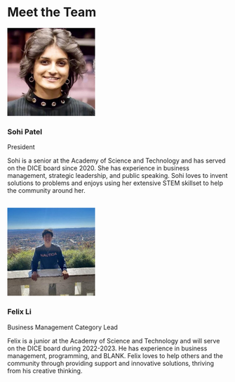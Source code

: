 # Meet the Team


<img src="https://github.com/thediceinitiative/thediceinitiative.github.io/blob/main/headshot.jpeg?raw=true" alt="Sohi" height=200 width=200>
<div class="container">
  <h3>Sohi Patel</h3>
  <p class="title">President</p>
  <p>Sohi is a senior at the Academy of Science and Technology and has served on the DICE board since 2020. She has experience in business management, strategic leadership, and public speaking. Sohi loves to invent solutions to problems and enjoys using her extensive STEM skillset to help the community around her.</p>
</div>
<br>

<img src="https://github.com/thediceinitiative/thediceinitiative.github.io/blob/main/felix_head.jpg?raw=true" alt="Felix" height=200 width=200>
<div class="container">
  <h3>Felix Li</h3>
  <p class="title">Business Management Category Lead</p>
  <p>Felix is a junior at the Academy of Science and Technology and will serve on the DICE board during 2022-2023. He has experience in business management, programming, and BLANK. Felix loves to help others and the community through providing support and innovative solutions, thriving from his creative thinking.</p>
</div>
<br>
